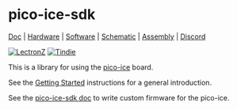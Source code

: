 # pico-ice-sdk

[Doc](http://pico-ice.tinyvision.ai/)
| [Hardware](https://github.com/tinyvision-ai-inc/pico-ice)
| [Software](https://github.com/tinyvision-ai-inc/pico-ice-sdk)
| [Schematic](https://raw.githubusercontent.com/tinyvision-ai-inc/pico-ice/main/Board/Rev3/pico-ice.pdf)
| [Assembly](https://htmlpreview.github.io/?https://github.com/tinyvision-ai-inc/pico-ice/blob/main/Board/Rev3/bom/ibom.html)
| [Discord](https://discord.gg/t2CzbAYeD2)

[![LectronZ](https://lectronz.com/static/badges/buy-it-on-lectronz-medium.png)](https://lectronz.com/stores/tinyvision-ai-store)
[![Tindie](https://d2ss6ovg47m0r5.cloudfront.net/badges/tindie-smalls.png)](https://www.tindie.com/stores/tinyvision_ai/?ref=offsite_badges&utm_source=sellers_vr2045&utm_medium=badges&utm_campaign=badge_small%22%3E)

This is a library for using the [pico-ice](https://pico-ice.tinyvision.ai/) board.

See the [Getting Started](https://pico-ice.tinyvision.ai/getting_started.html) instructions for a general introduction.

See the [pico-ice-sdk doc](https://pico-ice.tinyvision.ai/pico_ice_sdk.html) to write custom firmware for the pico-ice.
